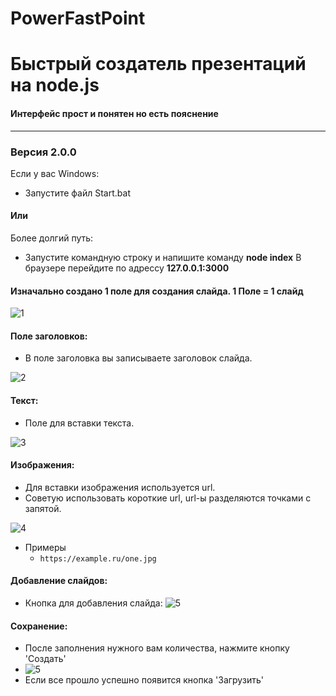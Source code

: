 # PowerFastPoint
# Быстрый создатель презентаций на node.js
#### Интерфейс прост и понятен но есть пояснение
-------------
### Версия 2.0.0
Если у вас Windows:
- Запустите файл Start.bat
#### Или
Более долгий путь:
- Запустите командную строку и напишите команду **node index**
    В браузере перейдите по адрессу **127.0.0.1:3000**


#### Изначально создано 1 поле для создания слайда. 1 Поле = 1 слайд
![1](https://sun9-73.userapi.com/impg/PpsFhTgqs3-uHGCn1J9S_MrbmkVZ3Z8ZAqCZnw/q24tORwr1po.jpg?size=1280x371&quality=96&sign=13db1945b2dce796c6084962b3a807af&type=album "1")



#### Поле заголовков:
- В поле заголовка вы записываете заголовок слайда.

![2](https://sun9-88.userapi.com/impg/FWg4Lj5mZ4rigix8JYw0Ht_KbR1VBW6Fydk9AA/_W3FX2kfJto.jpg?size=1066x121&quality=96&sign=82fa86c7585d2ed197914ac2ca7c651e&type=album "2")

#### Текст:
- Поле для вставки текста.

![3](https://sun9-72.userapi.com/impg/0vtf0f4I8Vib_s2kOkw1xwDaIWuGlOCJFvVJfA/JgWSL07jwf0.jpg?size=1156x173&quality=96&sign=0b52f8e75bb47c787c5cfb388ace67ce&type=album "3")

#### Изображения:
-  Для вставки изображения используется url.
- Советую использовать короткие url, url-ы разделяются точками с запятой.

![4](https://sun9-61.userapi.com/impg/6Q_Gb_FDDGYm6Drr1FZfQDlOSuqLQXfKXB1PbQ/RTQWhGLy0Q4.jpg?size=1030x175&quality=96&sign=0d144b2b02b233f8a6353cf5f7c4f98d&type=album "4")

- Примеры
    - `https://example.ru/one.jpg` 

#### Добавление слайдов:
- Кнопка для добавления слайда:
![5](https://sun9-39.userapi.com/impg/YMt6sJ8zuq49ASiv0EObjWYb4-VxJ5Lkjv8BlA/YPCSvhkiybE.jpg?size=642x200&quality=96&sign=c0b81664be485e894286101e5b511e85&type=album "5")

####  Сохранение:
-  После заполнения нужного вам количества, нажмите кнопку 'Создать'
-  ![5](https://sun9-32.userapi.com/impg/fkakL_6pUYyfYaih9lbevpYHE3NjilUcUOWGbQ/lHnz62qHA_k.jpg?size=1205x251&quality=96&sign=8909cec81a87c8efb66c713808734e50&type=album "5")
-  Если все прошло успешно появится кнопка 'Загрузить'